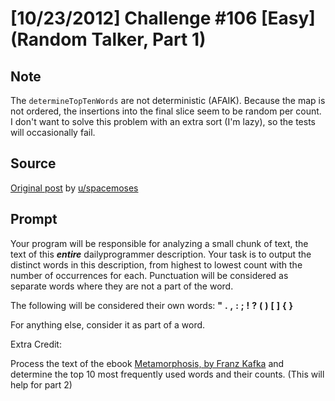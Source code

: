 # [10/23/2012] Challenge #106 [Easy] (Random Talker, Part 1)

## Note

The `determineTopTenWords` are not deterministic (AFAIK). Because the map is not ordered, the insertions into the final slice seem to be random per count. I don't want to solve this problem with an extra sort (I'm lazy), so the tests will occasionally fail.

## Source

[Original post](https://old.reddit.com/r/dailyprogrammer/comments/11xje0/10232012_challenge_106_easy_random_talker_part_1/) by [u/spacemoses](https://old.reddit.com/user/spacemoses)

## Prompt

Your program will be responsible for analyzing a small chunk of text, the text of this ***entire*** dailyprogrammer description.  Your task is to output the distinct words in this description, from highest to lowest count with the number of occurrences for each.  Punctuation will be considered as separate words where they are not a part of the word.

The following will be considered their own words: **"** **.** **,** **:** **;** **!** **?** **(** **)** **[** **]** **{** **}**

For anything else, consider it as part of a word.

Extra Credit:

Process the text of the ebook [Metamorphosis, by Franz Kafka](http://www.gutenberg.org/cache/epub/5200/pg5200.txt) and determine the top 10 most frequently used words and their counts. (This will help for part 2)
